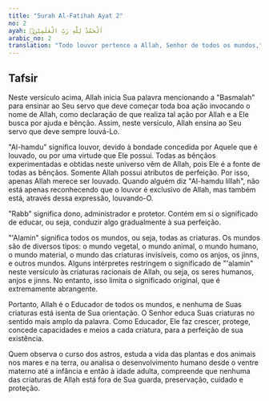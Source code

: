 ```yaml
---
title: "Surah Al-Fatihah Ayat 2"
no: 2
ayah: اَلْحَمْدُ لِلّٰهِ رَبِّ الْعٰلَمِيْنَۙ
arabic_no: 2
translation: "Todo louvor pertence a Allah, Senhor de todos os mundos,"
---
```


## Tafsir

Neste versículo acima, Allah inicia Sua palavra mencionando a "Basmalah" para ensinar ao Seu servo que deve começar toda boa ação invocando o nome de Allah, como declaração de que realiza tal ação por Allah e a Ele busca por ajuda e bênção. Assim, neste versículo, Allah ensina ao Seu servo que deve sempre louvá-Lo.

"Al-hamdu" significa louvor, devido à bondade concedida por Aquele que é louvado, ou por uma virtude que Ele possui. Todas as bênçãos experimentadas e obtidas neste universo vêm de Allah, pois Ele é a fonte de todas as bênçãos. Somente Allah possui atributos de perfeição. Por isso, apenas Allah merece ser louvado. Quando alguém diz "Al-hamdu lillah", não está apenas reconhecendo que o louvor é exclusivo de Allah, mas também está, através dessa expressão, louvando-O.

"Rabb" significa dono, administrador e protetor. Contém em si o significado de educar, ou seja, conduzir algo gradualmente à sua perfeição.

"'Alamin" significa todos os mundos, ou seja, todas as criaturas. Os mundos são de diversos tipos: o mundo vegetal, o mundo animal, o mundo humano, o mundo material, o mundo das criaturas invisíveis, como os anjos, os jinns, e outros mundos. Alguns intérpretes restringem o significado de "'alamin" neste versículo às criaturas racionais de Allah, ou seja, os seres humanos, anjos e jinns. No entanto, isso limita o significado original, que é extremamente abrangente.

Portanto, Allah é o Educador de todos os mundos, e nenhuma de Suas criaturas está isenta de Sua orientação. O Senhor educa Suas criaturas no sentido mais amplo da palavra. Como Educador, Ele faz crescer, protege, concede capacidades e meios a cada criatura, para a perfeição de sua existência.

Quem observa o curso dos astros, estuda a vida das plantas e dos animais nos mares e na terra, ou analisa o desenvolvimento humano desde o ventre materno até a infância e então à idade adulta, compreende que nenhuma das criaturas de Allah está fora de Sua guarda, preservação, cuidado e proteção.
